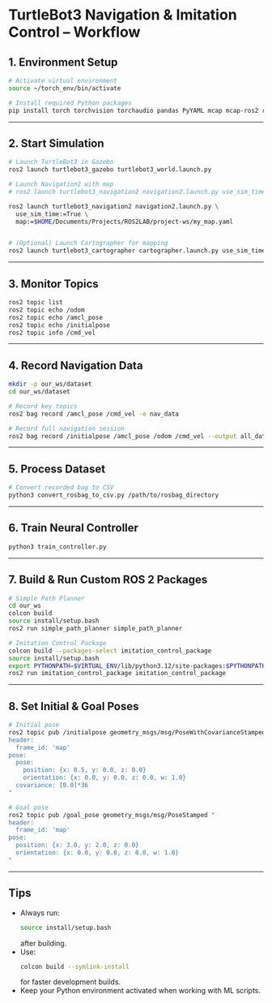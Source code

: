 # TurtleBot3 Navigation & Imitation Control – Workflow

## **1. Environment Setup**
```bash
# Activate virtual environment
source ~/torch_env/bin/activate

# Install required Python packages
pip install torch torchvision torchaudio pandas PyYAML mcap mcap-ros2 rosbags
```

---

## **2. Start Simulation**
```bash
# Launch TurtleBot3 in Gazebo
ros2 launch turtlebot3_gazebo turtlebot3_world.launch.py

# Launch Navigation2 with map
# ros2 launch turtlebot3_navigation2 navigation2.launch.py use_sim_time:=True map:=project-ws/my_map.yaml

ros2 launch turtlebot3_navigation2 navigation2.launch.py \
  use_sim_time:=True \
  map:=$HOME/Documents/Projects/ROS2LAB/project-ws/my_map.yaml


# (Optional) Launch Cartographer for mapping
ros2 launch turtlebot3_cartographer cartographer.launch.py use_sim_time:=True
```

---

## **3. Monitor Topics**
```bash
ros2 topic list
ros2 topic echo /odom
ros2 topic echo /amcl_pose
ros2 topic echo /initialpose
ros2 topic info /cmd_vel
```

---

## **4. Record Navigation Data**
```bash
mkdir -p our_ws/dataset
cd our_ws/dataset

# Record key topics
ros2 bag record /amcl_pose /cmd_vel -o nav_data

# Record full navigation session
ros2 bag record /initialpose /amcl_pose /odom /cmd_vel --output all_data_bag
```

---

## **5. Process Dataset**
```bash
# Convert recorded bag to CSV
python3 convert_rosbag_to_csv.py /path/to/rosbag_directory
```

---

## **6. Train Neural Controller**
```bash
python3 train_controller.py
```

---

## **7. Build & Run Custom ROS 2 Packages**
```bash
# Simple Path Planner
cd our_ws
colcon build
source install/setup.bash
ros2 run simple_path_planner simple_path_planner

# Imitation Control Package
colcon build --packages-select imitation_control_package
source install/setup.bash
export PYTHONPATH=$VIRTUAL_ENV/lib/python3.12/site-packages:$PYTHONPATH
ros2 run imitation_control_package imitation_control_package
```

---

## **8. Set Initial & Goal Poses**
```bash
# Initial pose
ros2 topic pub /initialpose geometry_msgs/msg/PoseWithCovarianceStamped "
header:
  frame_id: 'map'
pose:
  pose:
    position: {x: 0.5, y: 0.0, z: 0.0}
    orientation: {x: 0.0, y: 0.0, z: 0.0, w: 1.0}
  covariance: [0.0]*36
"

# Goal pose
ros2 topic pub /goal_pose geometry_msgs/msg/PoseStamped "
header:
  frame_id: 'map'
pose:
  position: {x: 3.0, y: 2.0, z: 0.0}
  orientation: {x: 0.0, y: 0.0, z: 0.0, w: 1.0}
"
```

---

## **Tips**
- Always run:
  ```bash
  source install/setup.bash
  ```
  after building.
- Use:
  ```bash
  colcon build --symlink-install
  ```
  for faster development builds.
- Keep your Python environment activated when working with ML scripts.
